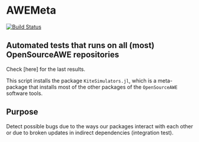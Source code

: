 # AWEMeta

[![Build Status](https://github.com/OpenSourceAWE/AWEMeta.jl/actions/workflows/CI.yml/badge.svg?branch=main)](https://github.com/OpenSourceAWE/AWEMeta.jl/actions/workflows/CI.yml?query=branch%3Amain)

## Automated tests that runs on all (most) **OpenSourceAWE** repositories

Check [here] for the last results.

This script installs the package `KiteSimulators.jl`, which is a meta-package
that installs most of the other packages of the `OpenSourceAWE` software tools.

## Purpose
Detect possible bugs due to the ways our packages interact with each other or
due to broken updates in indirect dependencies (integration test).
